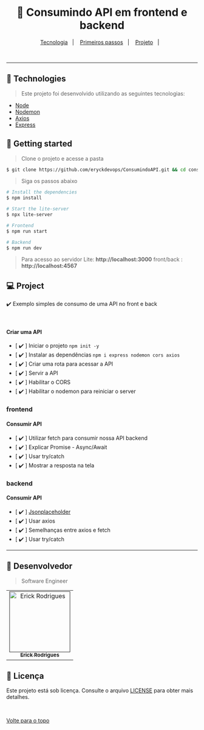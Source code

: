 <h1 align="center">
  <strong> 🚀 Consumindo API em frontend e backend</strong>
</h1>

<p align="center">
  <a href="#-technologies">Tecnologia</a>&nbsp;&nbsp;&nbsp;|&nbsp;&nbsp;&nbsp;
  <a href="#-getting-started">Primeiros passos</a>&nbsp;&nbsp;&nbsp;|&nbsp;&nbsp;&nbsp;
  <a href="#-project">Projeto</a>&nbsp;&nbsp;&nbsp;|&nbsp;&nbsp;&nbsp;
</p>

<br>

---

## 🧪 Technologies

> Este projeto foi desenvolvido utilizando as seguintes tecnologias:

- [Node](https://nodejs.org/)
- [Nodemon](https://www.npmjs.com/package//nodemon)
- [Axios](https://axios-http.com/)
- [Express](https://expressjs.com/)

## 🚀 Getting started

> Clone o projeto e acesse a pasta

```bash
$ git clone https://github.com/eryckdevops/ConsumindoAPI.git && cd consuming-api
```

> Siga os passos abaixo

```bash
# Install the dependencies
$ npm install

# Start the lite-server
$ npx lite-server

# Frontend
$ npm run start

# Backend
$ npm run dev

```

> Para acesso ao servidor Lite: **http://localhost:3000**  front/back : **http://localhost:4567**

## 💻 Project

:heavy_check_mark: Exemplo simples de consumo de uma API no front e back

<br>



#### Criar uma API
- [ :heavy_check_mark: ] Iniciar o projeto `npm init -y`
- [ :heavy_check_mark: ] Instalar as dependências `npm i express nodemon cors axios`
- [ :heavy_check_mark: ] Criar uma rota para acessar a API
- [ :heavy_check_mark: ] Servir a API
- [ :heavy_check_mark: ] Habilitar o CORS
- [ :heavy_check_mark: ] Habilitar o nodemon para reiniciar o server

### frontend

#### Consumir API
- [ :heavy_check_mark:  ] Utilizar fetch para consumir nossa API backend
- [ :heavy_check_mark:  ] Explicar Promise - Async/Await
- [ :heavy_check_mark:  ] Usar try/catch
- [ :heavy_check_mark:  ] Mostrar a resposta na tela

### backend

#### Consumir API
- [ :heavy_check_mark: ] [Jsonplaceholder](https://jsonplaceholder.typicode.com/)
- [ :heavy_check_mark: ] Usar axios
- [ :heavy_check_mark: ] Semelhanças entre axios e fetch
- [ :heavy_check_mark: ] Usar try/catch

---

## 🤝 Desenvolvedor

> Software Engineer

<table align="center">
  <tr>
    <td align="center">
      <a href="">
        <img src="https://avatars.githubusercontent.com/u/109317442?v=4" width="160px;" alt="Erick Rodrigues"/><br>
        <sub>
          <b>Erick Rodrigues</b>
        </sub>
      </a>
    </td>
  </tr>
</table>


## 📝 Licença

Este projeto está sob licença. Consulte o arquivo [LICENSE](LICENSE) para obter mais detalhes.

&#xa0;



<a href="#top">Volte para o topo</a>